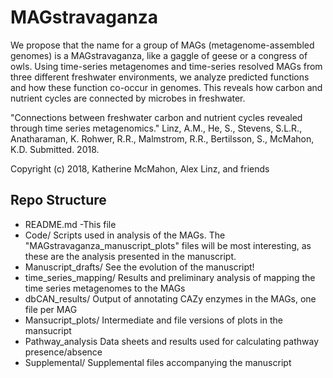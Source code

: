 # MAGstravaganza
We propose that the name for a group of MAGs (metagenome-assembled genomes) is a MAGstravaganza, like a gaggle of geese or a congress of owls. Using time-series metagenomes and time-series resolved MAGs from three different freshwater environments, we analyze predicted functions and how these function co-occur in genomes. This reveals how carbon and nutrient cycles are connected by microbes in freshwater.

"Connections between freshwater carbon and nutrient cycles revealed through time series metagenomics." Linz, A.M., He, S., Stevens, S.L.R., Anatharaman, K. Rohwer, R.R., Malmstrom, R.R., Bertilsson, S., McMahon, K.D. Submitted. 2018.

Copyright (c) 2018, Katherine McMahon, Alex Linz, and friends

Repo Structure
------------------------------
					
- README.md
	-This file
- Code/							Scripts used in analysis of the MAGs. The "MAGstravaganza_manuscript_plots" files will be most interesting, as these are the analysis presented in the manuscript.
- Manuscript_drafts/					See the evolution of the manuscript!
- time_series_mapping/					Results and preliminary analysis of mapping the time series metagenomes to the MAGs
- dbCAN_results/					Output of annotating CAZy enzymes in the MAGs, one file per MAG
- Mansucript_plots/					Intermediate and file versions of plots in the mansucript
- Pathway_analysis					Data sheets and results used for calculating pathway presence/absence
- Supplemental/						Supplemental files accompanying the manuscript
